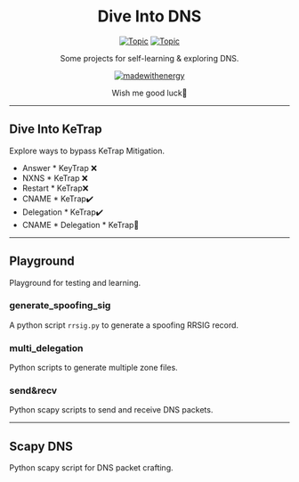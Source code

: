 <div align="center">
<h1> Dive Into DNS</h1>

[![Topic](https://img.shields.io/badge/Domain_Name_Space-DNS)](https://github.com/TochusC/DiveIntoDNS)
[![Topic](https://img.shields.io/badge/DNS-Security-blue)](https://github.com/TochusC/DiveIntoDNS)

Some projects for self-learning & exploring DNS.

[![madewithenergy](https://img.shields.io/badge/FOCUSING-⚡-blue?style=for-the-badge&labelColor=orange)](https://github.com/TochusC/ai-assistant-teaching-website)

Wish me good luck🌟

</div>

---

## Dive Into KeTrap 
Explore ways to bypass KeTrap Mitigation.

- Answer * KeyTrap  ❌
- NXNS * KeTrap     ❌
- Restart * KeTrap❌
- CNAME * KeTrap✔️
- Delegation * KeTrap✔️
- CNAME * Delegation * KeTrap🌟
---
## Playground
Playground for testing and learning.
### generate_spoofing_sig 
A python script `rrsig.py` to generate a spoofing RRSIG record.
### multi_delegation
Python scripts to generate multiple zone files.
### send&recv
Python scapy scripts to send and receive DNS packets.

---

## Scapy DNS
Python scapy script for DNS packet crafting.